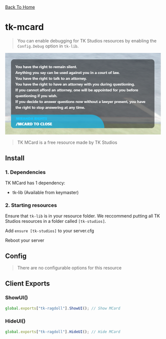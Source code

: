 [Back To Home](/)

# tk-mcard

> You can enable debugging for TK Studios resources by enabling the `Config.Debug` option in `tk-lib`.

<img class="img-center" src="./assets/tk-mcard/mcard.png">

> TK MCard is a free resource made by TK Studios

## Install

### 1. Dependencies

TK MCard has 1 dependency:

- tk-lib (Available from keymaster)

### 2. Starting resources

Ensure that `tk-lib` is in your resource folder. We reccommend putting all TK Studios resources in a folder called `[tk-studios]`.

Add `ensure [tk-studios]` to your server.cfg

Reboot your server

## Config

> There are no configurable options for this resource

## Client Exports

### ShowUI()

```js
global.exports["tk-ragdoll"].ShowUI(); // Show MCard
```

### HideUI()

```js
global.exports["tk-ragdoll"].HideUI(); // Hide MCard
```
